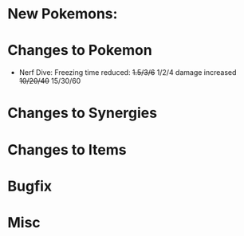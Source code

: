 # New Pokemons:

# Changes to Pokemon

- Nerf Dive: Freezing time reduced: ~~1.5/3/6~~ 1/2/4 damage increased ~~10/20/40~~ 15/30/60

# Changes to Synergies

# Changes to Items

# Bugfix

# Misc
